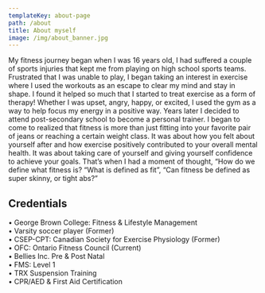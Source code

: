 ```yaml
---
templateKey: about-page
path: /about
title: About myself
image: /img/about_banner.jpg
---
```

My fitness journey began when I was 16 years old, I had suffered a couple of sports injuries that kept me from playing on high school sports teams. Frustrated that I was unable to play, I began taking an interest in exercise where I used the workouts as an escape to clear my mind and stay in shape. I found it helped so much that I started to treat exercise as a form of therapy! Whether I was upset, angry, happy, or excited, I used the gym as a way to help focus my energy in a positive way. Years later I decided to attend post-secondary school to become a personal trainer. I began to come to realized that fitness is more than just fitting into your favorite pair of jeans or reaching a certain weight class. It was about how you felt about yourself after and how exercise positively contributed to your overall mental health. It was about taking care of yourself and giving yourself confidence to achieve your goals. That’s when I had a moment of thought, “How do we define what fitness is? “What is defined as fit”, “Can fitness be defined as super skinny, or tight abs?” 

## Credentials

• George Brown College: Fitness & Lifestyle Management\
• Varsity soccer player (Former)\
• CSEP-CPT: Canadian Society for Exercise Physiology (Former)\
• OFC: Ontario Fitness Council (Current)\
• Bellies Inc. Pre & Post Natal\
• FMS: Level 1\
• TRX Suspension Training\
• CPR/AED & First Aid Certification